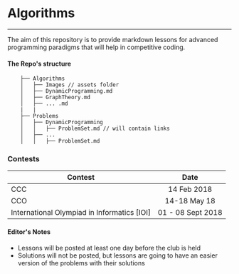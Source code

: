 # Algorithms
---
The aim of this repository is to provide markdown lessons for advanced programming paradigms that will help in competitive coding.


#### The Repo's structure

        ├── Algorithms
        │   ├── Images // assets folder
        │   ├── DynamicProgramming.md
        │   ├── GraphTheory.md
        │   ├── ... .md
        |   |
        ├── Problems
        │   ├── DynamicProgramming
        │   │   ├── ProblemSet.md // will contain links
        │   ├── ...
        │   │   ├── ProblemSet.md
### Contests
| Contest        | Date                                                       |
| ------------- |:-------------:                                              |
| CCC           | 14 Feb 2018                                                 |
| CCO           | 14-18 May 18                                                |
| International Olympiad in Informatics [IOI] | 01 - 08 Sept 2018             |

#### Editor's Notes
+ Lessons will be posted at least one day before the club is held
+ Solutions will not be posted, but lessons are going to have an easier version of the problems with their solutions